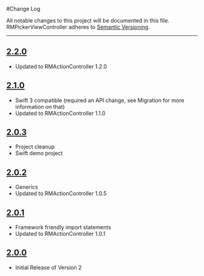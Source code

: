 #Change Log

All notable changes to this project will be documented in this file.
RMPickerViewController adheres to [Semantic Versioning](http://semver.org/).

---

## [2.2.0](https://github.com/CooperRS/RMPickerViewController/releases/tag/2.2.0)

* Updated to RMActionController 1.2.0

## [2.1.0](https://github.com/CooperRS/RMPickerViewController/releases/tag/2.1.0)

* Swift 3 compatible (required an API change, see Migration for more information on that)
* Updated to RMActionController 1.1.0

## [2.0.3](https://github.com/CooperRS/RMPickerViewController/releases/tag/2.0.3)

* Project cleanup
* Swift demo project

## [2.0.2](https://github.com/CooperRS/RMPickerViewController/releases/tag/2.0.2)

* Generics
* Updated to RMActionController 1.0.5

## [2.0.1](https://github.com/CooperRS/RMPickerViewController/releases/tag/1.0.1)

* Framework friendly import statements
* Updated to RMActionController 1.0.1

## [2.0.0](https://github.com/CooperRS/RMPickerViewController/releases/tag/2.0.0)

* Initial Release of Version 2